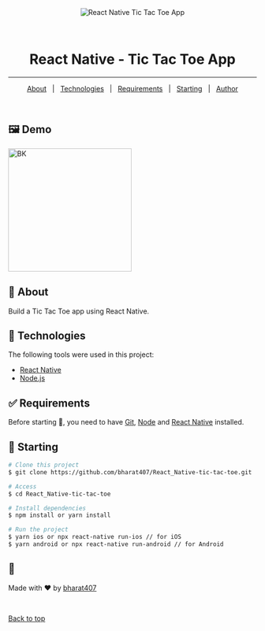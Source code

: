 <div align="center" id="top"> 
  <img src="./.github/app.gif" alt="React Native Tic Tac Toe App" />

&#xa0;

</div>

# <h1 align="center">React Native - Tic Tac Toe App</h1>
----------------------------------------------------------------------------------

<!-- Status -->

<!-- <h4 align="center">
	🚧  Tic Tac Toe App 🚀 Under construction...  🚧
</h4>

<hr> -->

<p align="center">
  <a href="#dart-about">About</a> &#xa0; | &#xa0; 
  <a href="#rocket-technologies">Technologies</a> &#xa0; | &#xa0;
  <a href="#white_check_mark-requirements">Requirements</a> &#xa0; | &#xa0;
  <a href="#checkered_flag-starting">Starting</a> &#xa0; | &#xa0;
  <a href="https://github.com/bharat407" target="_blank">Author</a>
</p>

<br>


## :framed_picture: Demo

<a>
<img alt="BK" width="250px" src="https://user-images.githubusercontent.com/85440714/218298005-a3c29ee4-e05f-43e3-9e41-5d0ac741eb94.jpg" />
</a>

## :dart: About

Build a Tic Tac Toe app using React Native.

## :rocket: Technologies

The following tools were used in this project:

- [React Native](https://reactnative.dev/)
- [Node.js](https://nodejs.org/)

## :white_check_mark: Requirements

Before starting :checkered_flag:, you need to have [Git](https://git-scm.com), [Node](https://nodejs.org/en/) and [React Native](https://reactnative.dev/) installed.

## :checkered_flag: Starting

```bash
# Clone this project
$ git clone https://github.com/bharat407/React_Native-tic-tac-toe.git

# Access
$ cd React_Native-tic-tac-toe

# Install dependencies
$ npm install or yarn install

# Run the project
$ yarn ios or npx react-native run-ios // for iOS
$ yarn android or npx react-native run-android // for Android


```

## :memo: 

Made with :heart: by <a href="https://github.com/bharat407" target="_blank">bharat407</a>

&#xa0;


<a href="#top">Back to top</a>
